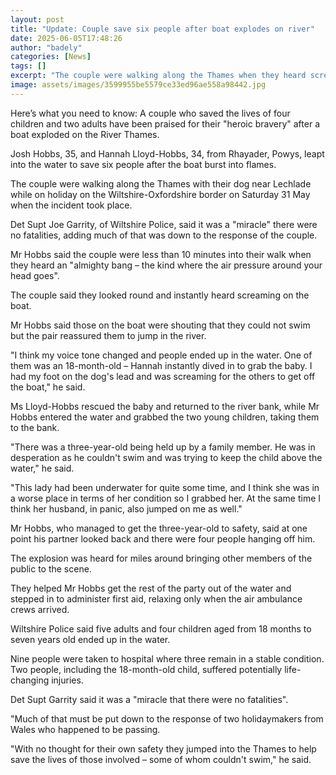 ```yaml
---
layout: post
title: "Update: Couple save six people after boat explodes on river"
date: 2025-06-05T17:48:26
author: "badely"
categories: [News]
tags: []
excerpt: "The couple were walking along the Thames when they heard screaming coming from a boat."
image: assets/images/3599955be5579ce33ed96ae558a98442.jpg
---
```


Here’s what you need to know: A couple who saved the lives of four children and two adults have been praised for their "heroic bravery" after a boat exploded on the River Thames. 

Josh Hobbs, 35, and Hannah Lloyd-Hobbs, 34, from Rhayader, Powys, leapt into the water to save six people after the boat burst into flames. 

The couple were walking along the Thames with their dog near Lechlade while on holiday on the Wiltshire-Oxfordshire border on Saturday 31 May when the incident took place. 

Det Supt Joe Garrity, of Wiltshire Police, said it was a "miracle" there were no fatalities, adding much of that was down to the response of the couple. 

Mr Hobbs said the couple were less than 10 minutes into their walk when they heard an "almighty bang – the kind where the air pressure around your head goes".

The couple said they looked round and instantly heard screaming on the boat. 

Mr Hobbs said those on the boat were shouting that they could not swim but the pair reassured them to jump in the river.

"I think my voice tone changed and people ended up in the water. One of them was an 18-month-old – Hannah instantly dived in to grab the baby. I had my foot on the dog's lead and was screaming for the others to get off the boat," he said. 

Ms Lloyd-Hobbs rescued the baby and returned to the river bank, while Mr Hobbs entered the water and grabbed the two young children, taking them to the bank.

"There was a three-year-old being held up by a family member. He was in desperation as he couldn't swim and was trying to keep the child above the water," he said. 

"This lady had been underwater for quite some time, and I think she was in a worse place in terms of her condition so I grabbed her. At the same time I think her husband, in panic, also jumped on me as well."

Mr Hobbs, who managed to get the three-year-old to safety, said at one point his partner looked back and there were four people hanging off him. 

The explosion was heard for miles around bringing other members of the public to the scene. 

They helped Mr Hobbs get the rest of the party out of the water and stepped in to administer first aid, relaxing only when the air ambulance crews arrived.

Wiltshire Police said five adults and four children aged from 18 months to seven years old ended up in the water. 

Nine people were taken to hospital where three remain in a stable condition. Two people, including the 18-month-old child, suffered potentially life-changing injuries.

Det Supt Garrity said it was a "miracle that there were no fatalities".

"Much of that must be put down to the response of two holidaymakers from Wales who happened to be passing.

"With no thought for their own safety they jumped into the Thames to help save the lives of those involved – some of whom couldn't swim," he said.

